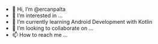 - 👋 Hi, I’m @ercanpalta
- 👀 I’m interested in ...
- 🌱 I’m currently learning Android Development with Kotlin
- 💞️ I’m looking to collaborate on ...
- 📫 How to reach me ...

<!---
ercanpalta/ercanpalta is a ✨ special ✨ repository because its `README.md` (this file) appears on your GitHub profile.
You can click the Preview link to take a look at your changes.
--->

